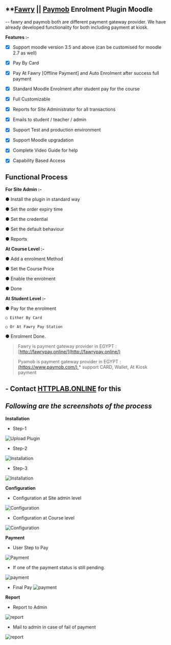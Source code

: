 
  
  

## **[Fawry](http://fawrypay.online/)  || **[Paymob](https://www.paymob.com/)  Enrolment Plugin Moodle**

-- fawry and paymob both are different payment gateway provider. We have already developed functionality for both including payment at kiosk.

**Features :-**

 - [x] Support moodle version 3.5 and above (can be customised for
       moodle 2.7 as well)
       
  - [x] Pay By Card
       
  - [x]  Pay At Fawry [Offline Payment] and Auto Enrolment after success
       full payment

- [x] Standard Moodle Enrolment after student pay for the course

- [x] Full Customizable

- [x] Reports for Site Administrator for all transactions

- [x] Emails to student / teacher / admin

- [x] Support Test and production environment

- [x] Support Moodle upgradation

- [x] Complete Video Guide for help

- [x] Capability Based Access

## Functional Process

**For Site Admin :-**

● Install the plugin in standard way

● Set the order expiry time

● Set the credential

● Set the default behaviour

● Reports

**At Course Level :-**

● Add a enrolment Method

● Set the Course Price

● Enable the enrolment

● Done

**At Student Level :-**

● Pay for the enrolment

	○ Either By Card

	○ Or At Fawry Pay Station

● Enrolment Done.

> Fawry is payment gateway provider in EGYPT :
> [http://fawrypay.online/](http://fawrypay.online/)


> Pyamob is payment gateway provider in EGYPT :
> [(https://www.paymob.com/) ](https://www.paymob.com/)
	* support CARD, Wallet, At Kiosk payment

## - Contact [HTTPLAB.ONLINE](HTTPLAB.ONLINE) for this

## *Following are the screenshots of the process*

**Installation**

 - Step-1

![Upload Plugin](https://raw.githubusercontent.com/developerck/fawry/master/assets/images/fawry/3.png)

- Step-2

![Installation](https://raw.githubusercontent.com/developerck/fawry/master/assets/images/fawry/4.png)

- Step-3

![Installation](https://raw.githubusercontent.com/developerck/fawry/master/assets/images/fawry/5.png)


**Configuration**
- Configuration at Site admin level

![Configuration](https://raw.githubusercontent.com/developerck/fawry/master/assets/images/fawry/10.png)

- Configuration at Course level

![Configuration](https://raw.githubusercontent.com/developerck/fawry/master/assets/images/fawry/8.png)

**Payment**

 - User Step to Pay

![Payment](https://raw.githubusercontent.com/developerck/fawry/master/assets/images/fawry/1.png)

- If one of the payment status is still pending.

![payment](https://raw.githubusercontent.com/developerck/fawry/master/assets/images/fawry/6.png)

- Final Pay
![payment](https://raw.githubusercontent.com/developerck/fawry/master/assets/images/fawry/7.png)

**Report**

- Report to Admin

![report](https://raw.githubusercontent.com/developerck/fawry/master/assets/images/fawry/2.png)

- Mail to admin in case of fail of payment

![report](https://raw.githubusercontent.com/developerck/fawry/master/assets/images/fawry/9.png)
